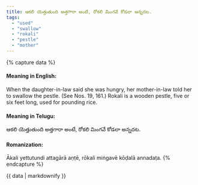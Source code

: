 ```yaml
---
title: ఆకలి యెత్తుతుంది అత్తగారా అంటే, రోకలి మింగవే కోడలా అన్నదట.
tags:
  - "used"
  - "swallow"
  - "rokali"
  - "pestle"
  - "mother"
---
```


{% capture data %}
#### Meaning in English:
When the daughter-in-law said she was hungry, her mother-in-law told her to swallow the pestle.
(See Nos. 19, 161.)
Rokali is a wooden pestle, five or six feet long, used for pounding rice.

#### Meaning in Telugu:
ఆకలి యెత్తుతుంది అత్తగారా అంటే, రోకలి మింగవే కోడలా అన్నదట.

#### Romanization:
Ākali yettutundi attagārā aṇṭē, rōkali miṅgavē kōḍalā annadaṭa.
{% endcapture %}

{{ data | markdownify }}

